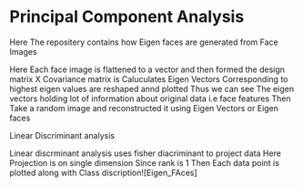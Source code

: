 # Principal Component Analysis
Here The repositery contains how Eigen faces are generated from Face Images

Here Each face image is flattened to a vector and then formed the design matrix X 
Covariance matrix is Caluculates
Eigen Vectors Corresponding to highest eigen values are reshaped annd plotted
Thus we can see The eigen vectors holding lot of information about original data i.e face features
Then Take a random image and reconstructed it using Eigen Vectors or Eigen faces 

Linear Discriminant analysis

Linear discrminant analysis uses fisher diacriminant to project data 
Here Projection is on single dimension Since rank is 1
Then Each data point is plotted along with Class discription![Eigen_FAces]
